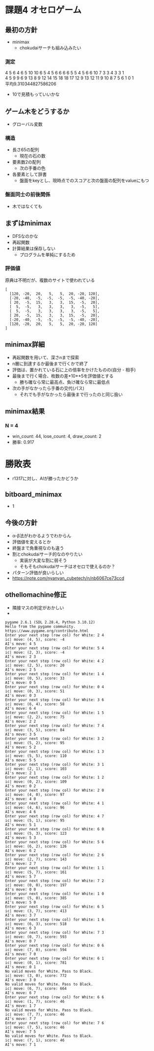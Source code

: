 # 課題4  オセロゲーム

## 最初の方針
- minimax
  - chokudaiサーチも組み込みたい

### 測定
4 5 6 4 6 5 10 10 6 5 4 5 6 6 6 6 5 5 4 5 6 6 10 7 3 3 4 3 3 1<br>
4 5 9 9 6 9 13 8 9 12 14 15 18 18 17 12 9 13 12 11 9 10 8 7 5 6 1 0 1<br>
平均9.310344827586206
- 10で見積もっていいかな

## ゲーム木をどうするか
- グローバル変数
### 構造
- 長さ65の配列
  - 現在の石の数
- 要素数2の配列
  - 次の手番の色
- 各要素として辞書
  - 盤面をkeyとし、現時点でのスコアと次の盤面の配列をvalueにもつ

### 盤面同士の前後関係
- 木ではなくても

## まずはminimax
- DFSなのかな
- 再起関数
- 計算結果は保存しない
  - プログラムを単純にするため

### 評価値
原典は不明だが、複数のサイトで使われている
```
[
  [120, -20,  20,   5,   5,  20, -20, 120],
  [-20, -40,  -5,  -5,  -5,  -5, -40, -20],
  [ 20,  -5,  15,   3,   3,  15,  -5,  20],
  [  5,  -5,   3,   3,   3,   3,  -5,   5],
  [  5,  -5,   3,   3,   3,   3,  -5,   5],
  [ 20,  -5,  15,   3,   3,  15,  -5,  20],
  [-20, -40,  -5,  -5,  -5,  -5, -40, -20],
  [120, -20,  20,   5,   5,  20, -20, 120]
]
```

## minimax詳細
- 再起関数を用いて、深さnまで探索
- n層に到達するか最後まで行くかで終了
- 評価は、置かれている石に上の倍率をかけたものの(自分 - 相手)
- 最後まで行く場合、枚数の差*10**5を評価値とする
  - 勝ち確なら常に最高点、負け確なら常に最低点
- 次の手がなかったら手番の交代(パス)
  - それでも手がなかったら最後まで行ったのと同じ扱い

## minimax結果
### N = 4
- win_count: 44, lose_count: 4, draw_count: 2
- 勝率: 0.917

# 勝敗表
- r1317に対し、AIが勝ったかどうか
## bitboard_minimax
- 1 

## 今後の方針
- α-β法がわかるようでわからん
- 評価値を変えるとか
- 終盤まで角重視なのも違う
- 割とchokudaiサーチ的なのやりたい
  - 実装が大変な割に弱そう
  - そもそもchokudaiサーチはオセロで使えるのか？
- パターン評価が良いらしい
- https://note.com/nyanyan_cubetech/n/nb6067ce73ccd

## othellomachine修正
- 隣接マスの判定がおかしい
- 

```
pygame 2.6.1 (SDL 2.28.4, Python 3.10.12)
Hello from the pygame community. https://www.pygame.org/contribute.html
Enter your next step (row col) for White: 2 4
ic| move: (4, 5), score: -4
AI's move: 4 5
Enter your next step (row col) for White: 5 4
ic| move: (2, 3), score: -4
AI's move: 2 3
Enter your next step (row col) for White: 4 2
ic| move: (2, 5), score: 20
AI's move: 2 5
Enter your next step (row col) for White: 1 4
ic| move: (0, 5), score: 33
AI's move: 0 5
Enter your next step (row col) for White: 0 4
ic| move: (0, 3), score: 51
AI's move: 0 3
Enter your next step (row col) for White: 3 6
ic| move: (6, 4), score: 58
AI's move: 6 4
Enter your next step (row col) for White: 1 5
ic| move: (2, 2), score: 75
AI's move: 2 2
Enter your next step (row col) for White: 7 4
ic| move: (3, 5), score: 84
AI's move: 3 5
Enter your next step (row col) for White: 3 2
ic| move: (5, 2), score: 95
AI's move: 5 2
Enter your next step (row col) for White: 1 3
ic| move: (5, 5), score: 110
AI's move: 5 5
Enter your next step (row col) for White: 3 1
ic| move: (2, 1), score: 103
AI's move: 2 1
Enter your next step (row col) for White: 1 2
ic| move: (0, 2), score: 109
AI's move: 0 2
Enter your next step (row col) for White: 2 0
ic| move: (4, 0), score: 97
AI's move: 4 0
Enter your next step (row col) for White: 4 1
ic| move: (4, 6), score: 96
AI's move: 4 6
Enter your next step (row col) for White: 4 7
ic| move: (5, 1), score: 95
AI's move: 5 1
Enter your next step (row col) for White: 6 0
ic| move: (5, 3), score: 123
AI's move: 5 3
Enter your next step (row col) for White: 5 6
ic| move: (6, 2), score: 126
AI's move: 6 2
Enter your next step (row col) for White: 2 6
ic| move: (2, 7), score: 143
AI's move: 2 7
Enter your next step (row col) for White: 1 1
ic| move: (5, 7), score: 161
AI's move: 5 7
Enter your next step (row col) for White: 7 2
ic| move: (0, 0), score: 197
AI's move: 0 0
Enter your next step (row col) for White: 1 0
ic| move: (5, 0), score: 385
AI's move: 5 0
Enter your next step (row col) for White: 6 5
ic| move: (3, 7), score: 413
AI's move: 3 7
Enter your next step (row col) for White: 1 6 
ic| move: (6, 3), score: 518
AI's move: 6 3
Enter your next step (row col) for White: 7 3
ic| move: (0, 7), score: 593
AI's move: 0 7
Enter your next step (row col) for White: 0 6
ic| move: (7, 0), score: 594
AI's move: 7 0
Enter your next step (row col) for White: 6 1
ic| move: (0, 1), score: 781
AI's move: 0 1
No valid moves for White. Pass to Black.
ic| move: (3, 0), score: 772
AI's move: 3 0
No valid moves for White. Pass to Black.
ic| move: (6, 7), score: 664
AI's move: 6 7
Enter your next step (row col) for White: 6 6
ic| move: (1, 7), score: 46
AI's move: 1 7
No valid moves for White. Pass to Black.
ic| move: (7, 7), score: 46
AI's move: 7 7
Enter your next step (row col) for White: 7 6
ic| move: (7, 5), score: 46
AI's move: 7 5
No valid moves for White. Pass to Black.
ic| move: (7, 1), score: 46
AI's move: 7 1
```